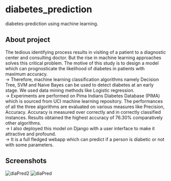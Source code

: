 # diabetes_prediction
diabetes-prediction using machine learning. 
## About project
The tedious identifying process results in visiting of a patient to a diagnostic center
and consulting doctor. But the rise in machine learning approaches solves this critical
problem. The motive of this study is to design a model which can prognosticate the
likelihood of diabetes in patients with maximum accuracy.
<br>
-> Therefore, machine learning classification algorithms namely Decision Tree, SVM
and Naive Bayes can be used to detect diabetes at an early stage. We used data mining
methods like Logistic regression.
<br>
-> Experiments are performed on Pima Indians Diabetes Database (PIMA) which is
sourced from UCI machine learning repository. The performances of all the three
algorithms are evaluated on various measures like Precision, Accuracy. Accuracy is
measured over correctly and in correctly classified instances. Results obtained the
highest accuracy of 76.30% comparatively other algorithms.
<br>
-> I also deployed this model on Django with a user interface to make it attractive and
profound.
<br>
-> It is a full fledged webapp which can predict if a person is diabetic or not with some
parameters. 

## Screenshots

![diaPred2](https://user-images.githubusercontent.com/68144680/160223538-01223bab-a765-450d-8405-df0a6f67e872.png)
![diaPred](https://user-images.githubusercontent.com/68144680/160223542-fc69633b-9d60-422b-b5a3-0903fbaedba4.png)

